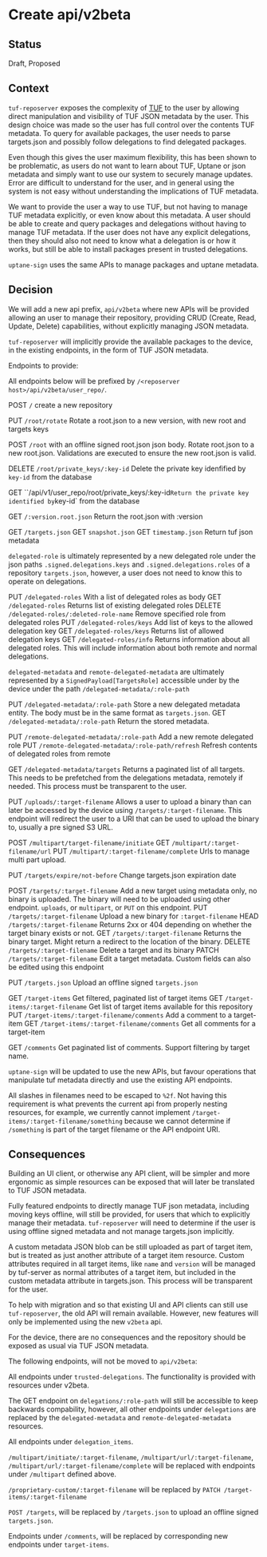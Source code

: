 # Create api/v2beta

## Status

Draft, Proposed

## Context

`tuf-reposerver` exposes the complexity of [TUF](https://github.com/theupdateframework/specification/) to the user by allowing direct manipulation and visibility of TUF JSON metadata by the user. This design choice was made so the user has full control over the contents TUF metadata. To query for available packages, the user needs to parse targets.json and possibly follow delegations to find delegated packages.

Even though this gives the user maximum flexibility, this has been shown to be problematic, as users do not want to learn about TUF, Uptane or json metadata and simply want to use our system to securely manage updates. Error are difficult to understand for the user, and in general using the system is not easy without understanding the implications of TUF metadata.

We want to provide the user a way to use TUF, but not having to manage TUF metadata explicitly, or even know about this metadata. A user should be able to create and query packages and delegations without having to manage TUF metadata. If the user does not have any explicit delegations, then they should also not need to know what a delegation is or how it works, but still be able to install packages present in trusted delegations.

`uptane-sign` uses the same APIs to manage packages and uptane metadata.

## Decision

We will add a new api prefix, `api/v2beta` where new APIs will be provided allowing an user to manage their repository, providing CRUD (Create, Read, Update, Delete) capabilities, without explicitly managing JSON metadata.

`tuf-reposerver` will implicitly provide the available packages to the device, in the existing endpoints, in the form of TUF JSON metadata.

Endpoints to provide:

All endpoints below will be prefixed by `/<reposerver host>/api/v2beta/user_repo/`.

POST `/` create a new repository

PUT `/root/rotate` Rotate a root.json to a new version, with new root and targets keys

POST `/root` with an offline signed root.json json body. Rotate root.json to a new root.json. Validations are executed to ensure the new root.json is valid.

DELETE `/root/private_keys/:key-id` Delete the private key idenfified by `key-id` from the database

GET ``/api/v1/user\_repo/root/private_keys/:key-id` Return the private key identified by `key-id` from the database

GET `/:version.root.json` Return the root.json with :version

GET `/targets.json`
GET `snapshot.json`
GET `timestamp.json` Return tuf json metadata

`delegated-role` is ultimately represented by a new delegated role under the json paths `.signed.delegations.keys` and `.signed.delegations.roles` of a repository `targets.json`, however, a user does not need to know this to operate on delegations.

PUT `/delegated-roles` With a list of delegated roles as body
GET `/delegated-roles` Returns list of existing delegated roles
DELETE `/delegated-roles/:deleted-role-name` Remove specified role from delegated roles
PUT `/delegated-roles/keys` Add list of keys to the allowed delegation key
GET `/delegated-roles/keys` Returns list of allowed delegation keys
GET `/delegated-roles/info` Returns information about all delegated roles. This will include information about both remote and normal delegations.

`delegated-metadata` and `remote-delegated-metadata` are ultimately represented by a `SignedPayload[TargetsRole]` accessible under by the device under the path `/delegated-metadata/:role-path`

PUT `/delegated-metadata/:role-path` Store a new delegated metadata entity. The body must be in the same format as `targets.json`.
GET `/delegated-metadata/:role-path` Return the stored metadata.

PUT `/remote-delegated-metadata/:role-path` Add a new remote delegated role
PUT `/remote-delegated-metadata/:role-path/refresh` Refresh contents of delegated roles from remote

GET `/delegated-metadata/targets` Returns a paginated list of all targets. This needs to be prefetched from the delegations metadata, remotely if needed. This process must be transparent to the user.

PUT `/uploads/:target-filename` Allows a user to upload a binary than can later be accessed by the device using `/targets/:target-filename`. This endpoint will redirect the user to a URI that can be used to upload the binary to, usually a pre signed S3 URL.

POST `/multipart/target-filename/initiate`
GET `/multipart/:target-filename/url`
PUT `/multipart/:target-filename/complete` Urls to manage multi part upload.

PUT `/targets/expire/not-before` Change targets.json expiration date

POST `/targets/:target-filename` Add a new target using metadata only, no binary is uploaded. The binary will need to be uploaded using other endpoint. `uploads`, or `multipart`, or `PUT` on this endpoint.
PUT `/targets/:target-filename` Upload a new binary for `:target-filename`
HEAD `/targets/:target-filename` Returns 2xx or 404 depending on whether the target binary exists or not.
GET `/targets/:target-filename` Returns the binary target. Might return a redirect to the location of the binary.
DELETE `/targets/:target-filename` Delete a target and its binary
PATCH `/targets/:target-filename` Edit a target metadata. Custom fields can also be edited using this endpoint

PUT `/targets.json` Upload an offline signed `targets.json`

GET `/target-items` Get filtered, paginated list of target items
GET `/target-items/:target-filename` Get list of target items available for this repository
PUT `/target-items/:target-filename/comments` Add a comment to a target-item
GET `/target-items/:target-filename/comments` Get all comments for a target-item

GET `/comments` Get paginated list of comments. Support filtering by target name.

`uptane-sign` will be updated to use the new APIs, but favour operations that manipulate tuf metadata directly and use the existing API endpoints.

All slashes in filenames need to be escaped to `%2f`. Not having this requirement is what prevents the current api from properly nesting resources, for example, we currently cannot implement `/target-items/:target-filename/something` because we cannot determine if `/something` is part of the target filename or the API endpoint URI.

## Consequences

Building an UI client, or otherwise any API client, will be simpler and more ergonomic as simple resources can be exposed that will later be translated to TUF JSON metadata.

Fully featured endpoints to directly manage TUF json metadata, including moving keys offline, will still be provided, for users that which to explicitly manage their metadata. `tuf-reposerver` will need to determine if the user is using offline signed metadata and not manage targets.json implicitly.

A custom metadata JSON blob can be still uploaded as part of target item, but is treated as just another attribute of a target item resource. Custom attributes required in all target items, like `name` and `version` will be managed by tuf-server as normal attributes of a target item, but included in the custom metadata attribute in targets.json. This process will be transparent for the user.

To help with migration and so that existing UI and API clients can still use `tuf-reposerver`, the old API will remain available. However, new features will only be implemented using the new `v2beta` api.

For the device, there are no consequences and the repository should be exposed as usual via TUF JSON metadata.

The following endpoints, will not be moved to `api/v2beta`:

All endpoints under `trusted-delegations`. The functionality is provided with resources under v2beta.
 
The GET endpoint on `delegations/:role-path` will still be accessible to keep backwards compability, however, all other endpoints under `delegations` are replaced by the `delegated-metadata` and `remote-delegated-metadata` resources.

All endpoints under `delegation_items`.

`/multipart/initiate/:target-filename`, `/multipart/url/:target-filename`, `/multipart/url/:target-filename/complete` will be replaced with endpoints under `/multipart` defined above.

`/proprietary-custom/:target-filename` will be replaced by `PATCH /target-items/:target-filename`

`POST /targets`, will be replaced by `/targets.json` to upload an offline signed `targets.json`.

Endpoints under `/comments`, will be replaced by corresponding new endpoints under `target-items`.
